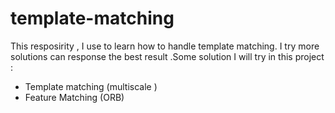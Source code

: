 # template-matching

This resposirity , I use to learn how to handle template matching. I try more solutions can response the best result .Some solution I will
try in this project :
+ Template matching (multiscale )
+ Feature Matching (ORB)
